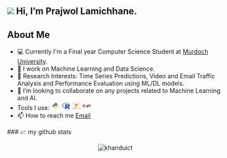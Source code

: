 <!-- ### Hey there <img src="https://media.giphy.com/media/hvRJCLFzcasrR4ia7z/giphy.gif" width="25px">
<a href="https://www.instagram.com/#/">
    <img align="left" alt="Khandu's Instagram" width="22px" src="https://raw.githubusercontent.com/hussainweb/hussainweb/main/icons/instagram.png" />
</a>
<a href="https://twitter.com/#">
    <img align="left" alt="Khandu Om | Twitter" width="22px" src="https://raw.githubusercontent.com/peterthehan/peterthehan/master/assets/twitter.svg" />
</a>
<a href="https://www.linkedin.com/in/#/">
    <img align="left" alt="Khandu's LinkedIn" width="22px" src="https://raw.githubusercontent.com/peterthehan/peterthehan/master/assets/linkedin.svg" />
</a>

<br /> Hi, I'm Khandu Om, a passionate self-taught Machine Learning and Data Science Enthusiast from Australia. I am passionate about software development especially the ones where Artificial Intelligence are used. I love working on projects related to
AI for good. I am seeking for opportunities to expand my knowledge particularly in the field of ML and AI. Let's Collaborate!!!

<img align="right" alt="GIF" src="https://github.com/abhisheknaiidu/abhisheknaiidu/blob/master/code.gif?raw=true" width="500" height="320" /> - 💼 Any freelance work? Reach me at, [email](mailto:khanduict@gmail.com) :) - 💬 Ask me anything, I am always
happy to help; **languages and tools:**
 -->
 ## <img src="https://raw.githubusercontent.com/MartinHeinz/MartinHeinz/master/wave.gif" width="30px"> Hi, I’m Prajwol Lamichhane.

## About Me
- 💻 Currently I'm a Final year Computer Science Student at [Murdoch University](https://www.murdoch.edu.au/).
- 🌱 I work on Machine Learning and Data Science.
- 🔭 Research Interests: Time Series Predictions, Video and Email Traffic Analysis and Performance Evaluation using ML/DL models. 
- 💞️ I’m looking to collaborate on any projects related to Machine Learning and AI.
- Tools I use: <code><img height="20" src="https://raw.githubusercontent.com/github/explore/80688e429a7d4ef2fca1e82350fe8e3517d3494d/topics/python/python.png"></code>
<code><img height="20" src="https://raw.githubusercontent.com/github/explore/80688e429a7d4ef2fca1e82350fe8e3517d3494d/topics/r/r.png"></code>
<code><img height="20" src="https://raw.githubusercontent.com/github/explore/80688e429a7d4ef2fca1e82350fe8e3517d3494d/topics/tensorflow/tensorflow.png"></code>
<code><img height="20" src="https://raw.githubusercontent.com/github/explore/80688e429a7d4ef2fca1e82350fe8e3517d3494d/topics/git/git.png"></code> 
- 📫 How to reach me [Email](mailto:khanduict@gmail.com)

<break>
### 📈 my github stats

<p align="center"> <img src="https://github-readme-stats.vercel.app/api?username=khanduict&show_icons=true&theme=gotham" alt="khanduict" />
